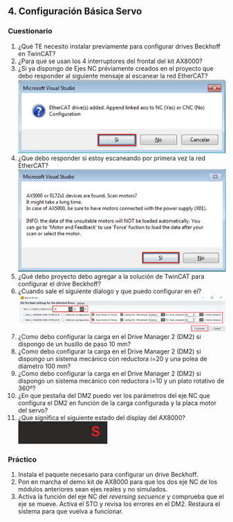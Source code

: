 ## 4. Configuración Básica Servo ##
### Cuestionario ###
1. ¿Qué TE necesito instalar previamente para configurar drives Beckhoff en TwinCAT?
2. ¿Para que se usan los 4 interruptores del frontal del kit AX8000?
3. ¿Si ya dispongo de Ejes NC préviamente creados en el proyecto que debo responder al siguiente mensaje al escanear la red EtherCAT?
![](/images/LinkDriveToNCDialog.png)
4. ¿Que debo responder si estoy escaneando por primera vez la red EtherCAT?
![](/images/ScanMotorDialog.png)
5. ¿Qué debo proyecto debo agregar a la solución de TwinCAT para configurar el drive Beckhoff?
6. ¿Cuando sale el siguiente dialogo y que puedo configurar en el?
![](/images/DM2InitDialog.png)
7. ¿Como debo configurar la carga en el Drive Manager 2 (DM2) si dispongo de un husillo de paso 10 mm?
8. ¿Como debo configurar la carga en el Drive Manager 2 (DM2) si dispongo un sistema mecánico con reductora i=20 y una polea de diámetro 100 mm?
9. ¿Como debo configurar la carga en el Drive Manager 2 (DM2) si dispongo un sistema mecánico con reductora i=10 y un plato rotativo de 360º?
10. ¿En que pestaña del DM2 puedo ver los parámetros del eje NC que configura el DM2 en función de la carga configurada y la placa motor del servo? 
11. ¿Que significa el siguiente estado del display del AX8000? <br>
![](/images/AX8000SafeyStateDisplay.png)

### Práctico ###
1. Instala el paquete necesario para configurar un drive Beckhoff. 
2. Pon en marcha el demo kit de AX8000 para que los dos eje NC de los módulos anteriores sean ejes reales y no simulados. 
3. Activa la función del eje NC del *reversing secuence* y comprueba que el eje se mueve. Activa el STO y revisa los errores en el DM2. Restaura el sistema para que vuelva a funcionar.
